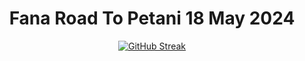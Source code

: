 <div align="center">
<center>
  <h1>
    Fana Road To Petani 18 May 2024
  </h1>
</center>
  <a href="https://git.io/streak-stats">
    <img src="https://streak-stats.demolab.com/?user=MasFana&theme=dark&hide_border=false&background=0d1117" alt="GitHub Streak"/>
  </a>
</div>

